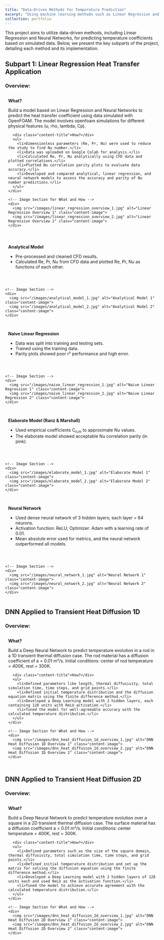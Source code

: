 ```yaml
---
title: "Data-Driven Methods for Temperature Prediction"
excerpt: "Using machine learning methods such as Linear Regression and Neural Networks to predict temperature in heat transfer applications.<br/><img src='/images/temperature_prediction_thumbnail.jpg'>"
collection: portfolio
---
```


<style>
  .subpart-container {
    margin-top: 20px;
  }
  .content-row {
    display: grid;
    grid-template-columns: 1fr; /* Single column for stacked images */
    gap: 20px;
    align-items: center;
    margin-bottom: 20px;
  }
  .content-text {
    padding: 10px;
  }
  .content-image {
    max-width: 100%;
    height: auto;
    border-radius: 8px;
    margin-top: 10px;
  }
  .content-title {
    font-weight: bold;
    margin-bottom: 10px;
  }
</style>


This project aims to utilize data-driven methods, including Linear Regression and Neural Networks, for predicting temperature coefficients based on simulated data. Below, we present the key subparts of the project, detailing each method and its implementation.

## Subpart 1: Linear Regression Heat Transfer Application

### Overview:
<div class="subpart-container">
  <div class="content-row">
    <!-- Text Section for What and How -->
    <div class="content-text">
      <div class="content-title">What?</div>
      <p>Build a model based on Linear Regression and Neural Networks to predict the heat transfer coefficient using data simulated with OpenFOAM. The model involves openfoam simulations for different physical features (u, rho, lambda, Cp).</p>

      <div class="content-title">How?</div>
      <ul>
        <li>Dimensionless parameters (Re, Pr, Nu) were used to reduce the study to find Nu number.</li>
        <li>Data was uploaded on Google Colab for analysis.</li>
        <li>Calculated Re, Pr, Nu analytically using CFD data and plotted correlations.</li>
        <li>Plotted Nu correlation parity plots to evaluate data accuracy.</li>
        <li>Developed and compared analytical, linear regression, and neural network models to assess the accuracy and parity of Nu number predictions.</li>
      </ul>
    </div>

    <!-- Image Section for What and How -->
    <div>
      <img src="/images/linear_regression_overview_1.jpg" alt="Linear Regression Overview 1" class="content-image">
      <img src="/images/linear_regression_overview_2.jpg" alt="Linear Regression Overview 2" class="content-image">
    </div>
  </div>
</div>


<div class="subpart-container">
  <div class="content-row">
    <!-- Text Section -->
    <div class="content-text">
      <div class="content-title">Analytical Model</div>
      <ul>
        <li>Pre-processed and cleaned CFD results.</li>
        <li>Calculated Re, Pr, Nu from CFD data and plotted Re, Pr, Nu as functions of each other.</li>
      </ul>
    </div>

    <!-- Image Section -->
    <div>
      <img src="/images/analytical_model_1.jpg" alt="Analytical Model 1" class="content-image">
      <img src="/images/analytical_model_2.jpg" alt="Analytical Model 2" class="content-image">
    </div>
  </div>
</div>


<div class="subpart-container">
  <div class="content-row">
    <!-- Text Section -->
    <div class="content-text">
      <div class="content-title">Naive Linear Regression</div>
      <ul>
        <li>Data was split into training and testing sets.</li>
        <li>Trained using the training data.</li>
        <li>Parity plots showed poor r² performance and high error.</li>
      </ul>
    </div>

    <!-- Image Section -->
    <div>
      <img src="/images/naive_linear_regression_1.jpg" alt="Naive Linear Regression 1" class="content-image">
      <img src="/images/naive_linear_regression_2.jpg" alt="Naive Linear Regression 2" class="content-image">
    </div>
  </div>
</div>

 
<div class="subpart-container">
  <div class="content-row">
    <!-- Text Section -->
    <div class="content-text">
      <div class="content-title">Elaborate Model (Ranz & Marshall)</div>
      <ul>
        <li>Used empirical coefficients C<sub>n,m</sub> to approximate Nu values.</li>
        <li>The elaborate model showed acceptable Nu correlation parity (in pink).</li>
      </ul>
    </div>

    <!-- Image Section -->
    <div>
      <img src="/images/elaborate_model_1.jpg" alt="Elaborate Model 1" class="content-image">
      <img src="/images/elaborate_model_2.jpg" alt="Elaborate Model 2" class="content-image">
    </div>
  </div>
</div>

 
<div class="subpart-container">
  <div class="content-row">
    <!-- Text Section -->
    <div class="content-text">
      <div class="content-title">Neural Network</div>
      <ul>
        <li>Used dense neural network of 3 hidden layers; each layer = 64 neurons.</li>
        <li>Activation function: ReLU; Optimizer: Adam with a learning rate of 0.01.</li>
        <li>Mean absolute error used for metrics, and the neural network outperformed all models.</li>
      </ul>
    </div>

    <!-- Image Section -->
    <div>
      <img src="/images/neural_network_1.jpg" alt="Neural Network 1" class="content-image">
      <img src="/images/neural_network_2.jpg" alt="Neural Network 2" class="content-image">
    </div>
  </div>
</div>

## DNN Applied to Transient Heat Diffusion 1D

### Overview:
<div class="subpart-container">
  <div class="content-row">
    <!-- Text Section for What and How -->
    <div class="content-text">
      <div class="content-title">What?</div>
      <p>Build a Deep Neural Network to predict temperature evolution in a rod in a 1D transient thermal diffusion case. The rod material has a diffusion coefficient of a = 0.01 m²/s. Initial conditions: center of rod temperature = 400K, rest = 300K.</p>

      <div class="content-title">How?</div>
      <ul>
        <li>Defined parameters like length, thermal diffusivity, total simulation time, time steps, and grid points.</li>
        <li>Defined initial temperature distribution and the diffusion equation matrix using the finite difference method.</li>
        <li>Developed a Deep Learning model with 2 hidden layers, each containing 128 units with ReLU activation.</li>
        <li>Tuned the model for well-agreeable accuracy with the calculated temperature distribution.</li>
      </ul>
    </div>

    <!-- Image Section for What and How -->
    <div>
      <img src="/images/dnn_heat_diffusion_1d_overview_1.jpg" alt="DNN Heat Diffusion 1D Overview 1" class="content-image">
      <img src="/images/dnn_heat_diffusion_1d_overview_2.jpg" alt="DNN Heat Diffusion 1D Overview 2" class="content-image">
    </div>
  </div>
</div>

## DNN Applied to Transient Heat Diffusion 2D

### Overview:
<div class="subpart-container">
  <div class="content-row">
    <!-- Text Section for What and How -->
    <div class="content-text">
      <div class="content-title">What?</div>
      <p>Build a Deep Neural Network to predict temperature evolution over a square in a 2D transient thermal diffusion case. The surface material has a diffusion coefficient a = 0.01 m²/s. Initial conditions: center temperature = 400K, rest = 300K.</p>

      <div class="content-title">How?</div>
      <ul>
        <li>Defined parameters such as the size of the square domain, thermal diffusivity, total simulation time, time steps, and grid points.</li>
        <li>Defined initial temperature distribution and set up the matrix for solving the diffusion equation using the finite difference method.</li>
        <li>Developed a Deep Learning model with 2 hidden layers of 128 units each and used ReLU as the activation function.</li>
        <li>Tuned the model to achieve accurate agreement with the calculated temperature distribution.</li>
      </ul>
    </div>

    <!-- Image Section for What and How -->
    <div>
      <img src="/images/dnn_heat_diffusion_2d_overview_1.jpg" alt="DNN Heat Diffusion 2D Overview 1" class="content-image">
      <img src="/images/dnn_heat_diffusion_2d_overview_2.jpg" alt="DNN Heat Diffusion 2D Overview 2" class="content-image">
    </div>
  </div>
</div>
